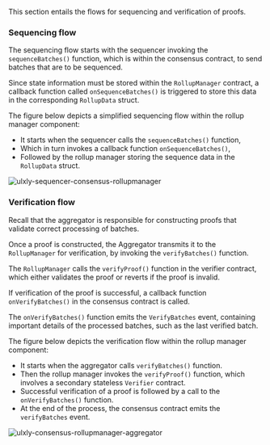 This section entails the flows for sequencing and verification of proofs.

### Sequencing flow

The sequencing flow starts with the sequencer invoking the $\texttt{sequenceBatches()}$ function, which is within the consensus contract, to send batches that are to be sequenced.

Since state information must be stored within the $\texttt{RollupManager}$ contract, a callback function called $\texttt{onSequenceBatches()}$ is triggered to store this data in the corresponding $\texttt{RollupData}$ struct.

The figure below depicts a simplified sequencing flow within the rollup manager component:

- It starts when the sequencer calls the $\texttt{sequenceBatches()}$ function,
- Which in turn invokes a callback function $\texttt{onSequenceBatches()}$, 
- Followed by the rollup manager storing the sequence data in the $\texttt{RollupData}$ struct.

![ulxly-sequencer-consensus-rollupmanager](../../../../img/zkEVM/ulxly-sequencer-consensus-rollupmanager.png)

### Verification flow

Recall that the aggregator is responsible for constructing proofs that validate correct processing of batches.

Once a proof is constructed, the Aggregator transmits it to the $\texttt{RollupManager}$ for verification, by invoking the $\texttt{verifyBatches()}$ function. 

The $\texttt{RollupManager}$ calls the $\texttt{verifyProof()}$ function in the verifier contract, which either validates the proof or reverts if the proof is invalid.

If verification of the proof is successful, a callback function $\texttt{onVerifyBatches()}$ in the consensus contract is called.

The $\texttt{onVerifyBatches()}$ function emits the $\texttt{VerifyBatches}$ event, containing important details of the processed batches, such as the last verified batch. 

The figure below depicts the verification flow within the rollup manager component:

- It starts when the aggregator calls $\texttt{verifyBatches()}$ function.
- Then the rollup manager invokes the $\texttt{verifyProof()}$ function, which involves a secondary stateless $\texttt{Verifier}$ contract.
- Successful verification of a proof is followed by a call to the $\texttt{onVerifyBatches()}$ function.
- At the end of the process, the consensus contract emits the $\texttt{verifyBatches}$ event.

![ulxly-consensus-rollupmanager-aggregator](../../../../img/zkEVM/ulxly-consensus-rollupmanager-aggregator.png)

